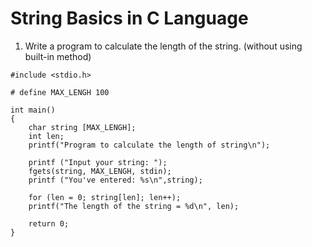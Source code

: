 # String Basics in C Language

1. Write a program to calculate the length of the string. (without using built-in method)
```
#include <stdio.h>

# define MAX_LENGH 100

int main()
{
    char string [MAX_LENGH];
    int len;
    printf("Program to calculate the length of string\n");

    printf ("Input your string: ");
    fgets(string, MAX_LENGH, stdin);
    printf ("You've entered: %s\n",string);

    for (len = 0; string[len]; len++);
    printf("The length of the string = %d\n", len);

    return 0;
}
```
